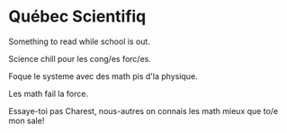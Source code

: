 Québec Scientifiq
=================

Something to read while school is out.

Science chill pour les cong/es forc/es.

Foque le systeme avec des math pis d'la physique.

Les math fail la force.

Essaye-toi pas Charest, nous-autres on connais les math mieux que to/e mon sale!



